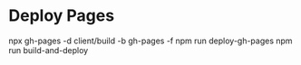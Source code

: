 # Deploy Pages
npx gh-pages -d client/build -b gh-pages -f
npm run deploy-gh-pages
npm run build-and-deploy
